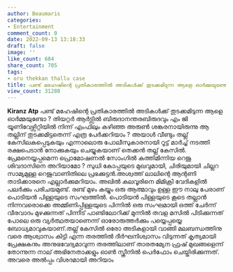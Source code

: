 ```yaml
---
author: Beaumaris
categories:
- Entertainment
comment_count: 0
date: 2022-09-13 13:18:33
draft: false
image: ''
like_count: 684
share_count: 705
tags:
- oru thekkan thallu case
title: പണ്ട് മഹേഷിന്റെ പ്രതികാരത്തിൽ അടികൾക്ക് തുടക്കമിടുന്ന ആളെ ഓർമ്മയുണ്ടോ ?
view_count: 31280
---
```


**Kiranz Atp** പണ്ട് മഹേഷിന്റെ പ്രതികാരത്തിൽ അടികൾക്ക് തുടക്കമിടുന്ന ആളെ ഓർമ്മയുണ്ടോ ? തിയറ്റർ ആർട്സിൽ ബിരുദാനന്തരബിരുദവും എം ജി യൂണിവേഴ്സിറ്റിയിൽ നിന്ന് എംഫിലും കഴിഞ്ഞ അരുൺ ശങ്കരനായിരുന്നു ആ തല്ലിന് തുടക്കമിട്ടതെന്ന് എത്ര പേർക്കറിയാം ? അയാൾ വീണ്ടും തല്ല് കേസിലകപ്പെടുകയും എന്നാലൊരു പോലീസുകാരനായി റൂട്ട് മാർച്ച് നടത്തി രക്ഷപെടാൻ നോക്കുകയും ചെയ്യുകയാണ് തെക്കൻ തല്ല് കേസിൽ. പ്രേമനെയ്യപ്പമെന്ന പ്രൊമോഷണൽ സോംഗിൽ കത്തിമിന്നിയ റെജു ശിവദാസിനെ അറിയാമോ ? സുധി കോപ്പയുടെ മുഖവുമായി, ചിരിയുമായി ചില്ലറ സാമ്യമുള്ള റെജുവാണിതിലെ പ്രഭക്കുട്ടൻ.അശ്വത്ത് ലാലിന്റെ ആന്റണി താടിക്കാരനെ എല്ലാർക്കുമറിയാം. അഖിൽ കലവൂരിനെ മിമിക്രി വേദികളിൽ പലർക്കും പരിചയമുണ്ട്. രണ്ട് മുഴം കയ്യും ഒരു ആത്മാവും ഉള്ള ഈ നാലു പേരാണ് പൊടിയൻ പിള്ളയുടെ സംഘത്തിൽ. പൊടിയൻ പിള്ളയുടെ കൂടെ തല്ലാൻ നിന്നവരൊക്കെ അമ്മിണിപ്പിള്ളയുടെ പിന്നിൽ ഒരു സംഘമായി ഒത്ത് ചേർന്ന് വീരവാദം മുഴക്കുന്നത് പിന്നീട് പാണ്ടിലോറിക്ക് മുന്നിൽ തവള മസിൽ പിടിക്കുന്നത് പോലെ ഒരു വ്യർത്ഥതയാണെന്ന് ഓരോരുത്തർക്കും ‌പയ്യെപ്പയ്യെ ബോധ്യമാവുകയാണ്.തല്ല് കേസിൽ ഒരോ അടികളായി വാങ്ങി മലബന്ധത്തിനു വരെ ആശ്വാസം കിട്ടി എന്ന തരത്തിൽ ദീർഘനിശ്വാസം വിടുന്നത് കൃത്യമായി പ്രേക്ഷകനും അനുഭവേദ്യമാവുന്ന തരത്തിലാണ് താരതമ്യേന ഫ്രഷ് മുഖങ്ങളെന്ന് തോന്നുന്ന നാല് അഭിനേതാക്കളും ഓൺ സ്ക്രീനിൽ പെർഫോം ചെയ്തിരിക്കുന്നത്. അവരെ അൽപ്പം വിശദമായി അറിയാം
